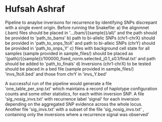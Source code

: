 # Hufsah Ashraf
Pipeline to anaylse inverisons for recurrence by identifying SNPs discrepant with a single event origin.
Before running the Snakefile:
    a) the alignmnet (.bam) files should be placed in '.../bam/{{sample}}/all/' and the path should be provided to 'path_to_bams'
    b) path to bi-allelic SNPs (chr1-chrX) should be provided in 'path_to_snps_1toX' and path to bi-alleic SNPs (chrY) should be provided in 'path_to_snps_Y'
    c) files with background cell state for all samples (sample provided in sample_files/) should be placed as  '{path}/{{sample}}/100000_fixed_norm.selected_j0.1_s0.1/final.txt' and path should be added to 'path_to_finals'
    d) Inversions (chr1-chrX) to be tested should be placed in a bed file (sample provided in sample_files/) 'invs_1toX.bed' and those from chrY in 'invs_Y.bed'

A successful run of the pipeline would generate a file 'one_table_per_snp.txt' which maintains a record of haplotype configuration counts and some other statistics, for each within inversion SNP. A file 'sig_nosig_invs.txt' with recurrence label 'signal' for each inversion depending on the aggregated SNP evidence across the whole locus. Another file 'sig_invs.txt' with a subset of the file 'sig_nosig_invs.txt' , containing only the inversions where a recurrence signal was observed'
